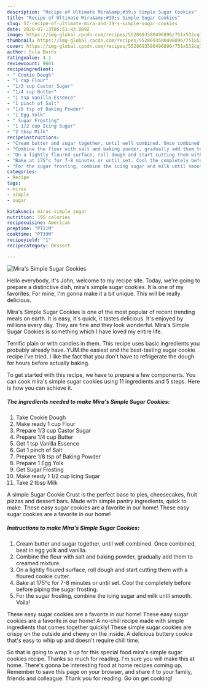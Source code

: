 ```yaml
---
description: "Recipe of Ultimate Mira&amp;#39;s Simple Sugar Cookies"
title: "Recipe of Ultimate Mira&amp;#39;s Simple Sugar Cookies"
slug: 57-recipe-of-ultimate-mira-and-39-s-simple-sugar-cookies
date: 2020-07-13T05:51:43.009Z
image: https://img-global.cpcdn.com/recipes/5528693580496896/751x532cq70/miras-simple-sugar-cookies-recipe-main-photo.jpg
thumbnail: https://img-global.cpcdn.com/recipes/5528693580496896/751x532cq70/miras-simple-sugar-cookies-recipe-main-photo.jpg
cover: https://img-global.cpcdn.com/recipes/5528693580496896/751x532cq70/miras-simple-sugar-cookies-recipe-main-photo.jpg
author: Eula Burns
ratingvalue: 4.1
reviewcount: 9661
recipeingredient:
- " Cookie Dough"
- "1 cup Flour"
- "1/3 cup Castor Sugar"
- "1/4 cup Butter"
- "1 tsp Vanilla Essence"
- "1 pinch of Salt"
- "1/8 tsp of Baking Powder"
- "1 Egg Yolk"
- " Sugar Frosting"
- "1 1/2 cup Icing Sugar"
- "2 tbsp Milk"
recipeinstructions:
- "Cream butter and sugar together, until well combined. Once combined, beat in egg yolk and vanilla."
- "Combine the flour with salt and baking powder, gradually add them to creamed mixture."
- "On a lightly floured surface, roll dough and start cutting them with a floured cookie cutter."
- "Bake at 175°c for 7-8 minutes or until set. Cool the completely before before piping the sugar frosting."
- "For the sugar frosting, combine the icing sugar and milk until smooth. Voila!"
categories:
- Recipe
tags:
- miras
- simple
- sugar

katakunci: miras simple sugar 
nutrition: 195 calories
recipecuisine: American
preptime: "PT11M"
cooktime: "PT39M"
recipeyield: "1"
recipecategory: Dessert

---
```



![Mira&#39;s Simple Sugar Cookies](https://img-global.cpcdn.com/recipes/5528693580496896/751x532cq70/miras-simple-sugar-cookies-recipe-main-photo.jpg)

Hello everybody, it's John, welcome to my recipe site. Today, we're going to prepare a distinctive dish, mira&#39;s simple sugar cookies. It is one of my favorites. For mine, I'm gonna make it a bit unique. This will be really delicious.

Mira&#39;s Simple Sugar Cookies is one of the most popular of recent trending meals on earth. It is easy, it's quick, it tastes delicious. It's enjoyed by millions every day. They are fine and they look wonderful. Mira&#39;s Simple Sugar Cookies is something which I have loved my entire life.

Terrific plain or with candies in them. This recipe uses basic ingredients you probably already have. YUM.the easiest and the best-tasting sugar cookie recipe i&#39;ve tried. I like the fact that you don&#39;t have to refrigerate the dough for hours before actually baking.


To get started with this recipe, we have to prepare a few components. You can cook mira&#39;s simple sugar cookies using 11 ingredients and 5 steps. Here is how you can achieve it.

<!--inarticleads1-->

##### The ingredients needed to make Mira&#39;s Simple Sugar Cookies:

1. Take  Cookie Dough
1. Make ready 1 cup Flour
1. Prepare 1/3 cup Castor Sugar
1. Prepare 1/4 cup Butter
1. Get 1 tsp Vanilla Essence
1. Get 1 pinch of Salt
1. Prepare 1/8 tsp of Baking Powder
1. Prepare 1 Egg Yolk
1. Get  Sugar Frosting
1. Make ready 1 1/2 cup Icing Sugar
1. Take 2 tbsp Milk


A simple Sugar Cookie Crust is the perfect base to pies, cheesecakes, fruit pizzas and dessert bars. Made with simple pantry ingredients, quick to make. These easy sugar cookies are a favorite in our home! These easy sugar cookies are a favorite in our home! 

<!--inarticleads2-->

##### Instructions to make Mira&#39;s Simple Sugar Cookies:

1. Cream butter and sugar together, until well combined. Once combined, beat in egg yolk and vanilla.
1. Combine the flour with salt and baking powder, gradually add them to creamed mixture.
1. On a lightly floured surface, roll dough and start cutting them with a floured cookie cutter.
1. Bake at 175°c for 7-8 minutes or until set. Cool the completely before before piping the sugar frosting.
1. For the sugar frosting, combine the icing sugar and milk until smooth. Voila!


These easy sugar cookies are a favorite in our home! These easy sugar cookies are a favorite in our home! A no-chill recipe made with simple ingredients that comes together quickly! These simple sugar cookies are crispy on the outside and chewy on the inside. A delicious buttery cookie that&#39;s easy to whip up and doesn&#39;t require chill time. 

So that is going to wrap it up for this special food mira&#39;s simple sugar cookies recipe. Thanks so much for reading. I'm sure you will make this at home. There's gonna be interesting food at home recipes coming up. Remember to save this page on your browser, and share it to your family, friends and colleague. Thank you for reading. Go on get cooking!
